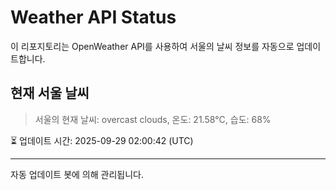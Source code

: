 
# Weather API Status

이 리포지토리는 OpenWeather API를 사용하여 서울의 날씨 정보를 자동으로 업데이트합니다.

## 현재 서울 날씨
> 서울의 현재 날씨: overcast clouds, 온도: 21.58°C, 습도: 68%

⏳ 업데이트 시간: 2025-09-29 02:00:42 (UTC)

---
자동 업데이트 봇에 의해 관리됩니다.
